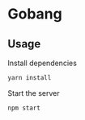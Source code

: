 # Gobang

## Usage

Install dependencies

```sh
yarn install
```

Start the server

```sh
npm start
```
